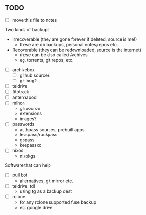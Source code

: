 ## TODO

- [ ] move this file to notes

Two kinds of backups

- Irrecoverable (they are gone forever if deleted, source is me!)
  - these are db backups, personal notes/repos etc.
- Recoverable (they can be redownloaded, source is the internet)
  - these can be also called Archives
  - eg. torrents, git repos, etc.

- [ ] archivebox
  - [ ] github sources
  - [ ] git-bug?

- [ ] teldrive
- [ ] fitotrack
- [ ] antennapod
- [ ] mihon
  - gh source
  - extensions
  - images?
- [ ] passwords
  - authpass sources, prebuilt apps
  - lesspass/rockpass
  - gopass
  - keepassxc
- [ ] nixos
  - nixpkgs

Software that can help

- [ ] pull bot
  - alternatives, git mirror etc.
- [ ] teldrive, tdl
  - using tg as a backup dest
- [ ] rclone
  - for any rclone supported fuse backup
  - eg. google drive
